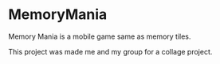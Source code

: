 # MemoryMania

Memory Mania is a mobile game same as memory tiles.

This project was made me and my group for a collage project. 

